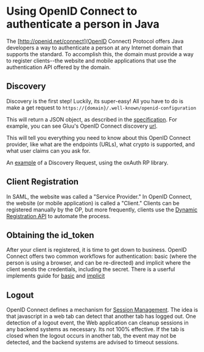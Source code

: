 # Using OpenID Connect to authenticate a person in Java

The [http://openid.net/connect](OpenID Connect) Protocol offers Java developers a way to authenticate a person at any Internet domain that supports the standard. To accomplish this, the domain must provide a way to register clients--the website and mobile applications that use the authentication API offered by the domain.

## Discovery

Discovery is the first step! Luckily, its super-easy! All you have to 
do is make a get request to `https://{domain}/.well-known/openid-configuration`

This will return a JSON object, as described in the [specification](http://openid.net/specs/openid-connect-discovery-1_0.html). For example, you can see Gluu's OpenID Connect discovery [url](https://idp.gluu.org/.well-known/openid-configuration).

This will tell you everything you need to know about this OpenID Connect provider, like what are the endpoints (URLs), what crypto is supported, and what user claims can you ask for.

An [example](https://github.com/GluuFederation/oxAuth/blob/master/RP/src/main/java/org/xdi/oxauth/action/OpenIdConnectDiscoveryAction.java) of a Discovery Request, using the oxAuth RP library.

## Client Registration

In SAML, the website was called a "Service Provider." In OpenID Connect, the website (or mobile application) is called a "Client." Clients can be registered manually by the OP, but more frequently, clients use the [Dynamic Registration API](http://openid.net/specs/openid-connect-registration-1_0.html) to automate the process. 

## Obtaining the id_token 

After your client is registered, it is time to get down to business. OpenID Connect offers two common workflows for authentication: basic (where the person is using a browser, and can be re-directed) and implicit where the client sends the credentials, including the secret. There is a userful implements guide for [basic](http://openid.net/specs/openid-connect-basic-1_0.html) and [implicit](http://openid.net/specs/openid-connect-implicit-1_0.html)

## Logout 

OpenID Connect defines a mechanism for [Session Management](http://openid.net/specs/openid-connect-session-1_0.html). The idea is that javascript in a web tab can detect that another tab has logged out. One detection of a logout event, the Web application can cleanup sessions in any backend systems as necessary. Its not 100% effective. If the tab is closed when the logout occurs in another tab, the event may not be detected, and the backend systems are advised to timeout sessions.

